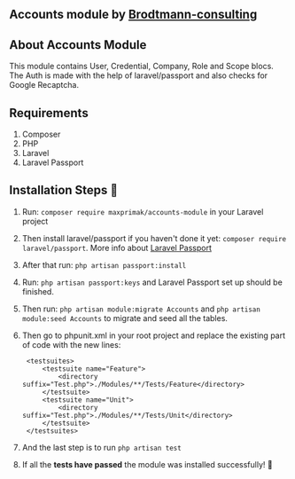 ## Accounts module by [Brodtmann-consulting](https://brodtmann-consulting.com/)

## About Accounts Module

This module contains User, Credential, Company, Role and Scope blocs. The Auth is made with the help of laravel/passport and also checks for Google Recaptcha. 

## Requirements

1) Composer
2) PHP
3) Laravel
4) Laravel Passport

## Installation Steps :rocket:

1) Run: `composer require maxprimak/accounts-module` in your Laravel project
2) Then install laravel/passport if you haven't done it yet: `composer require laravel/passport`. More info about [Laravel Passport](https://laravel.com/docs/8.x/passport)
3) After that run: `php artisan passport:install`
4) Run: `php artisan passport:keys` and Laravel Passport set up should be finished.
5) Then run: `php artisan module:migrate Accounts` and `php artisan module:seed Accounts` to migrate and seed all the tables.
6) Then go to phpunit.xml in your root project and replace the existing part of code with the new lines:
  
        <testsuites> 
            <testsuite name="Feature">
                <directory suffix="Test.php">./Modules/**/Tests/Feature</directory>
            </testsuite>
            <testsuite name="Unit">
                <directory suffix="Test.php">./Modules/**/Tests/Unit</directory>
            </testsuite>
        </testsuites>

7) And the last step is to run `php artisan test`
8) If all the **tests have passed** the module was installed successfully! :tada:
